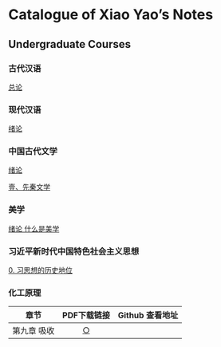 # Catalogue of Xiao Yao’s Notes 

## Undergraduate Courses

### 古代汉语

[总论](.\UndergraduateCourses\中国古代文学\0.总论.html)



### 现代汉语

[绪论](.\UndergraduateCourses\现代汉语\0.绪论.html)



### 中国古代文学

[绪论](.\UndergraduateCourses\中国古代文学\0.总论.html)

[壹、先秦文学](.\UndergraduateCourses\中国古代文学\壹、先秦文学.html)



### 美学

[绪论  什么是美学](.\UndergraduateCourses\美学\0.什么是美学.html)



### 习近平新时代中国特色社会主义思想

[0. 习思想的历史地位](.\UndergraduateCourses\习近平新时代中国特色社会主义思想概论\0.习近平新时代中国特色社会主义思想及其历史地位.html)



### 化工原理

|     章节     |                   PDF下载链接                   | Github 查看地址 |
| :----------: | :---------------------------------------------: | :-------------: |
| 第九章  吸收 | [○](.\UndergraduateCourses\化工原理\9.吸收.pdf) |                 |

